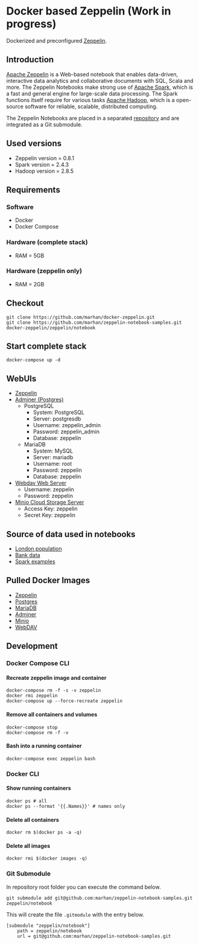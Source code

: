 # Docker based Zeppelin (Work in progress)

Dockerized and preconfigured [Zeppelin](https://zeppelin.apache.org/docs/0.8.1/setup/deployment/docker.html).

## Introduction

[Apache Zeppelin](http://zeppelin.apache.org/) is a Web-based notebook that enables data-driven, 
interactive data analytics and collaborative documents with SQL, Scala and more. 
The Zeppelin Notebooks make strong use of [Apache Spark](https://spark.apache.org), which is a fast and general engine for large-scale data processing. 
The Spark functions itself require for various tasks [Apache Hadoop](https://hadoop.apache.org/), which is a open-source software for reliable, scalable, distributed computing.

The Zeppelin Notebooks are placed in a separated [repository](https://github.com/marhan/zeppelin-notebook-samples) and are integrated as a Git submodule.

## Used versions

- Zeppelin version = 0.8.1
- Spark version = 2.4.3
- Hadoop version = 2.8.5

## Requirements

### Software
- Docker
- Docker Compose

### Hardware (complete stack)
- RAM = 5GB

### Hardware (zeppelin only)  
- RAM = 2GB

## Checkout

    git clone https://github.com/marhan/docker-zeppelin.git
    git clone https://github.com/marhan/zeppelin-notebook-samples.git docker-zeppelin/zeppelin/notebook
    
## Start complete stack

    docker-compose up -d
    
## WebUIs

* [Zeppelin](http://localhost:10000) 
* [Adminer (Postgres)](http://localhost:10002) 
    * PostgreSQL
        * System: PostgreSQL
        * Server: postgresdb
        * Username: zeppelin_admin
        * Password: zeppelin_admin
        * Database: zeppelin
    * MariaDB
        * System: MySQL
        * Server: mariadb
        * Username: root
        * Password: zeppelin
        * Database: zeppelin
* [Webdav Web Server](http://localhost:10003) 
    * Username: zeppelin
    * Password: zeppelin
* [Minio Cloud Storage Server](http://localhost:10004)
    * Access Key: zeppelin
    * Secret Key: zeppelin 

## Source of data used in notebooks

- [London population](https://github.com/datasets/london-population)
- [Bank data](http://repositorium.sdum.uminho.pt/handle/1822/14838)
- [Spark examples](https://github.com/apache/spark/tree/master/examples/src/main/resources)
    
## Pulled Docker Images

- [Zeppelin](https://hub.docker.com/r/apache/zeppelin)
- [Postgres](https://hub.docker.com/_/postgres)
- [MariaDB](https://hub.docker.com/_/mariadb)
- [Adminer](https://hub.docker.com/_/adminer/)
- [Minio](https://hub.docker.com/r/minio/minio/)
- [WebDAV](https://hub.docker.com/r/bytemark/webdav/)

## Development

### Docker Compose CLI

#### Recreate zeppelin image and container
    
    docker-compose rm -f -s -v zeppelin
    docker rmi zeppelin    
    docker-compose up --force-recreate zeppelin
    
#### Remove all containers and volumes

    docker-compose stop
    docker-compose rm -f -v
    
#### Bash into a running container

    docker-compose exec zeppelin bash
    
### Docker CLI

#### Show running containers

    docker ps # all
    docker ps --format '{{.Names}}' # names only
    
#### Delete all containers

    docker rm $(docker ps -a -q)
    
#### Delete all images

    docker rmi $(docker images -q)
    
### Git Submodule

In repository root folder you can execute the command below.

    git submodule add git@github.com:marhan/zeppelin-notebook-samples.git zeppelin/notebook
    
This will create the file `.gitmodule` with the entry below. 

    [submodule "zeppelin/notebook"]
	    path = zeppelin/notebook
	    url = git@github.com:marhan/zeppelin-notebook-samples.git

